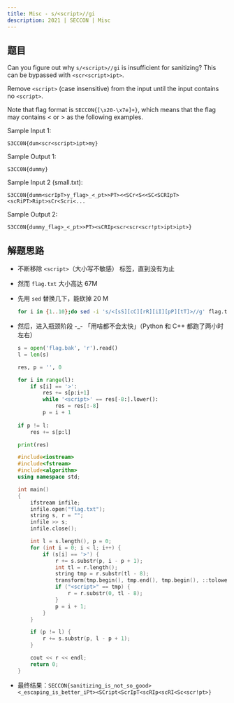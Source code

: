 ```yaml
---
title: Misc - s/<script>//gi
description: 2021 | SECCON | Misc
---
```


## 题目

Can you figure out why `s/<script>//gi` is insufficient for sanitizing? This can be bypassed with `<scr<script>ipt>`.

Remove `<script>` (case insensitive) from the input until the input contains no `<script>`.

Note that flag format is `SECCON{[\x20-\x7e]+}`, which means that the flag may contains < or > as the following examples.

Sample Input 1:

`S3CC0N{dum<scr<script>ipt>my}`

Sample Output 1:

`S3CC0N{dummy}`

Sample Input 2 (small.txt):

`S3CC0N{dumm<scrIpT>y_flag>_<_pt>>PT><<SCr<S<<SC<SCRIpT><scRiPT>Ript>sCr<Scri<...`

Sample Output 2:

`S3CC0N{dummy_flag>_<_pt>>PT><sCRIp<scr<scr<scr!pt>ipt>ipt>}`

## 解题思路

- 不断移除 `<script>`（大小写不敏感） 标签，直到没有为止
- 然而 `flag.txt` 大小高达 67M
- 先用 `sed` 替换几下，能砍掉 20 M

    ```bash
    for i in {1..10};do sed -i 's/<[sS][cC][rR][iI][pP][tT]>//g' flag.txt; done
    ```

- 然后，进入瓶颈阶段 -_- 「用啥都不会太快」（Python 和 C++ 都跑了两小时左右）

    ```py
    s = open('flag.bak', 'r').read()
    l = len(s)

    res, p = '', 0

    for i in range(l):
        if s[i] == '>':
            res += s[p:i+1]
            while '<script>' == res[-8:].lower():
                res = res[:-8]
            p = i + 1
            
    if p != l:
        res += s[p:l]        

    print(res)
    ```

    ```cpp
    #include<iostream>
    #include<fstream>
    #include<algorithm>
    using namespace std;

    int main()
    {
        ifstream infile;
        infile.open("flag.txt");
        string s, r = "";
        infile >> s;
        infile.close();

        int l = s.length(), p = 0;
        for (int i = 0; i < l; i++) {
            if (s[i] == '>') {
                r += s.substr(p, i - p + 1);
                int tl = r.length();
                string tmp = r.substr(tl - 8);
                transform(tmp.begin(), tmp.end(), tmp.begin(), ::tolower);
                if ("<script>" == tmp) {
                    r = r.substr(0, tl - 8);
                }
                p = i + 1;
            }
        }

        if (p != l) {
            r += s.substr(p, l - p + 1);
        }

        cout << r << endl;
        return 0;
    }
    ```

- 最终结果：`SECCON{sanitizing_is_not_so_good><_escaping_is_better_iPt><SCript<ScrIpT<scRIp<scRI<Sc<scr!pt>}`